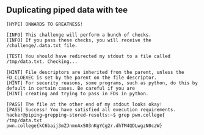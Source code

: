 ## Duplicating piped data with tee
    [HYPE] ONWARDS TO GREATNESS!

    [INFO] This challenge will perform a bunch of checks.
    [INFO] If you pass these checks, you will receive the /challenge/.data.txt file.

    [TEST] You should have redirected my stdout to a file called /tmp/data.txt. Checking...

    [HINT] File descriptors are inherited from the parent, unless the FD_CLOEXEC is set by the parent on the file descriptor.
    [HINT] For security reasons, some programs, such as python, do this by default in certain cases. Be careful if you are
    [HINT] creating and trying to pass in FDs in python.

    [PASS] The file at the other end of my stdout looks okay!
    [PASS] Success! You have satisfied all execution requirements.
    hacker@piping~grepping-stored-results:~$ grep pwn.college{ /tmp/data.txt
    pwn.college{kC6baij3mZJnmnAxS03nKgYCg2r.dhTM4QDLwgzN0czW}
